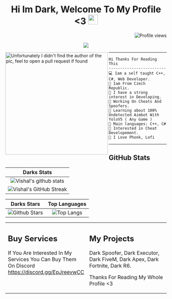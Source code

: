<h1 align="center">
Hi Im Dark, Welcome To My Profile <3
  <img src="https://media.giphy.com/media/hvRJCLFzcasrR4ia7z/giphy.gif" width="30"></h1>
 <!--<img src="https://komarev.com/ghpvc/?username=I-am-vishalmaurya&label=Profile%20Views&color=0e75b6&style=flat" align='right' alt="vishalmaurya" />-->
 <img src="(https://gpvc.arturio.dev/DarkJara)" alt="Profile views" align='right'/> <a href="https://github.com/DarkJara/"> </a> 
<br/>

<!-- Typing SVG by DenverCoder1 - https://github.com/DenverCoder1/readme-typing-svg -->
<p align="center">
  <a href="https://github.com/DenverCoder1/readme-typing-svg"><img src="https://readme-typing-svg.herokuapp.com?lines=Developer+of+cheats+and+Spoofers;Web+Developer;Loves+C++;DS%20|%20AI%20|%20ML%20Likes+Phonk;Learning%20lpython&center=true&width=380&height=45"></a>
</p>

<img align="left" src="https://c.tenor.com/3OvJRP_y_t8AAAAd/juice-wrld-ewaste999.gif" alt="Unfortunately I didn't find the author of the pic, feel to open a pull request if found" width="320" />
<hr>

```
Hi Thanks For Reading This
-------------------------
💻 Iam a self taught C++, C#, Web Developer.
🏴 Iam From Czech Republic.
📝 I have a strong interest in Developing.
🔭 Working On Cheats And Spoofers.
🌱 Learning about 100% Undetected Aimbot With YoloV5 ( Any Game )
🌟 Main languages: C++, C#
🚩 Interested in Cheat Developement.
🎵 I Love Phonk, Lofi
```
<hr>

## GitHub Stats


|                                                                     Darks Stats                                                                        |
|:------------------------------------------------------------------------------------------------------------------------------------------------------:|
| ![Vishal's github stats](https://github-readme-stats.vercel.app/api?username=DarkJara&show_icons=true&theme=algolia)              | 
| ![Vishal's GitHub Streak](https://github-readme-streak-stats.herokuapp.com/?user=DarkJara&theme=algolia)                    | 
    

|                                                                                                      Darks Stars                                                                                                          |                                                           Top Languages                                                           |      
|:-------------------------------------------------------------------------------------------------------------------------------------------------------------------------------------------------------------------------:|:---------------------------------------------------------------------------------------------------------------------------------:|
| ![Github Stars](https://github-readme-stats.vercel.app/api?username=DarkJara&show_icons=true&locale=en&count_private=true&hide_rank=true&custom_title=My%20GitHub%20Stats&disable_animations=true&theme=algolia) | ![Top Langs](https://github-readme-stats.vercel.app/api/top-langs/?username=DarkJara&langs_count=8&theme=algolia&layout=compact) |




<table style="border: none">
  <tr>
  <td width="50%" valign="top">

## Buy Services

If You Are Interested In My Services You Can Buy Them On Discord https://discord.gg/EpJreevwCC

  </td>
  <td width="50%" valign="top">

## My Projects

Dark Spoofer, Dark Executor, Dark FiveM, Dark Apex, Dark Fortnite, Dark R6.

Thanks For Reading My Whole Profile <3

  </td>
  </tr>
</table>
